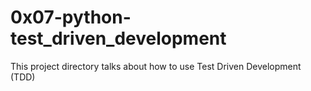 # 0x07-python-test_driven_development    

This project directory talks about how to use Test Driven Development (TDD)
